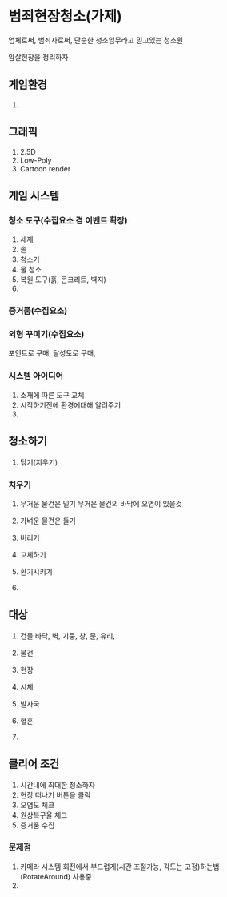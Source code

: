 # 범죄현장청소(가제)

업체로써,
범죄자로써,
단순한 청소임무라고 믿고있는 청소원

암살현장을 정리하자


## 게임환경
1. 

## 그래픽
1. 2.5D 
2. Low-Poly
3. Cartoon render

## 게임 시스템

### 청소 도구(수집요소 겸 이벤트 확장)
1. 세제
2. 솔
3. 청소기
4. 물 청소
5. 복원 도구(흙, 콘크리트, 벽지)
6. 
### 증거품(수집요소)

### 외형 꾸미기(수집요소)
포인트로 구매, 달성도로 구매,


### 시스템 아이디어
1. 소재에 따른 도구 교체
2. 시작하기전에 환경에대해 알려주기
3. 


## 청소하기
1. 닦기(지우기)
### 치우기
1. 무거운 물건은 밀기
    무거운 물건의 바닥에 오염이 있을것
2. 가벼운 물건은 들기

3. 버리기

4. 교체하기
5. 환기시키기
6. 

## 대상
1. 건물
    바닥, 벽, 기둥, 창, 문, 유리, 
2. 물건

3. 현장
4. 시체
5. 발자국
6. 혈흔
7. 

## 클리어 조건
1. 시간내에 최대한 청소하자
2. 현장 떠나기 버튼을 클릭
3. 오염도 체크
4. 원상복구율 체크
5. 증거품 수집



### 문제점
1. 카메라 시스템 회전에서 부드럽게(시간 조절가능, 각도는 고정)하는법 (RotateAround) 사용중
2. 